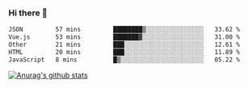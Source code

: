 ### Hi there 👋



<!--
**webB1an/webB1an** is a ✨ _special_ ✨ repository because its `README.md` (this file) appears on your GitHub profile.

Here are some ideas to get you started:

- 🔭 I’m currently working on ...
- 🌱 I’m currently learning ...
- 👯 I’m looking to collaborate on ...
- 🤔 I’m looking for help with ...
- 💬 Ask me about ...
- 📫 How to reach me: ...
- 😄 Pronouns: ...
- ⚡ Fun fact: ...
-->

<!--START_SECTION:waka-->

```txt
JSON         57 mins         ████████▒░░░░░░░░░░░░░░░░   33.62 %
Vue.js       53 mins         ███████▓░░░░░░░░░░░░░░░░░   31.00 %
Other        21 mins         ███░░░░░░░░░░░░░░░░░░░░░░   12.61 %
HTML         20 mins         ███░░░░░░░░░░░░░░░░░░░░░░   11.89 %
JavaScript   8 mins          █▒░░░░░░░░░░░░░░░░░░░░░░░   05.22 %
```

<!--END_SECTION:waka-->


[![Anurag's github stats](https://github-readme-stats.vercel.app/api?username=webB1an&show_icons=true&theme=radical)](https://github.com/anuraghazra/github-readme-stats)

